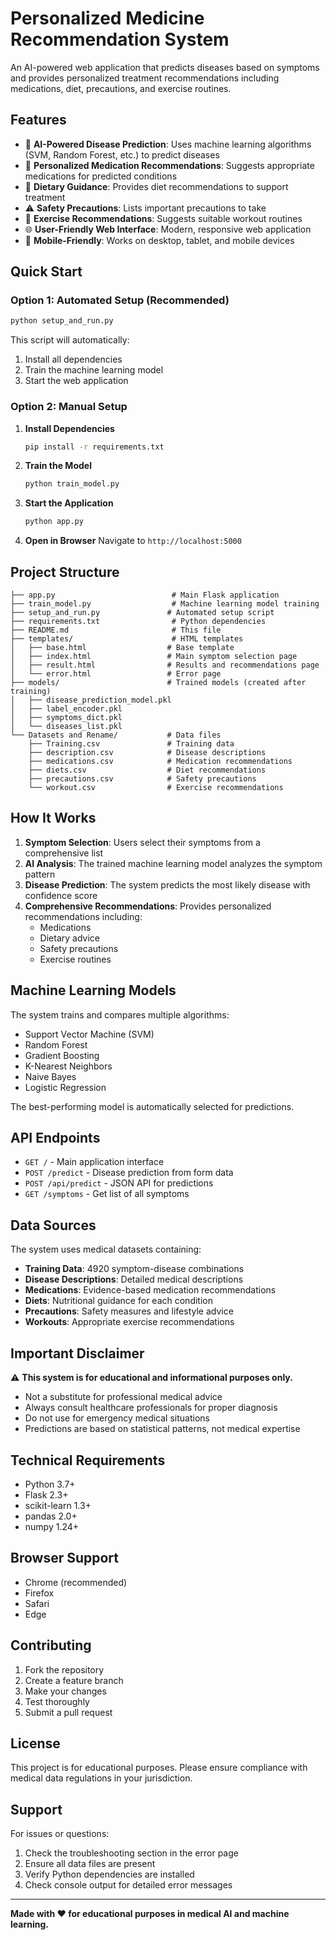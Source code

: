# Personalized Medicine Recommendation System

An AI-powered web application that predicts diseases based on symptoms and provides personalized treatment recommendations including medications, diet, precautions, and exercise routines.

## Features

- 🤖 **AI-Powered Disease Prediction**: Uses machine learning algorithms (SVM, Random Forest, etc.) to predict diseases
- 💊 **Personalized Medication Recommendations**: Suggests appropriate medications for predicted conditions
- 🥗 **Dietary Guidance**: Provides diet recommendations to support treatment
- ⚠️ **Safety Precautions**: Lists important precautions to take
- 🏃 **Exercise Recommendations**: Suggests suitable workout routines
- 🌐 **User-Friendly Web Interface**: Modern, responsive web application
- 📱 **Mobile-Friendly**: Works on desktop, tablet, and mobile devices

## Quick Start

### Option 1: Automated Setup (Recommended)
```bash
python setup_and_run.py
```

This script will automatically:
1. Install all dependencies
2. Train the machine learning model
3. Start the web application

### Option 2: Manual Setup

1. **Install Dependencies**
   ```bash
   pip install -r requirements.txt
   ```

2. **Train the Model**
   ```bash
   python train_model.py
   ```

3. **Start the Application**
   ```bash
   python app.py
   ```

4. **Open in Browser**
   Navigate to `http://localhost:5000`

## Project Structure

```
├── app.py                          # Main Flask application
├── train_model.py                  # Machine learning model training
├── setup_and_run.py               # Automated setup script
├── requirements.txt                # Python dependencies
├── README.md                       # This file
├── templates/                      # HTML templates
│   ├── base.html                  # Base template
│   ├── index.html                 # Main symptom selection page
│   ├── result.html                # Results and recommendations page
│   └── error.html                 # Error page
├── models/                        # Trained models (created after training)
│   ├── disease_prediction_model.pkl
│   ├── label_encoder.pkl
│   ├── symptoms_dict.pkl
│   └── diseases_list.pkl
└── Datasets and Rename/           # Data files
    ├── Training.csv               # Training data
    ├── description.csv            # Disease descriptions
    ├── medications.csv            # Medication recommendations
    ├── diets.csv                  # Diet recommendations
    ├── precautions.csv            # Safety precautions
    └── workout.csv                # Exercise recommendations
```

## How It Works

1. **Symptom Selection**: Users select their symptoms from a comprehensive list
2. **AI Analysis**: The trained machine learning model analyzes the symptom pattern
3. **Disease Prediction**: The system predicts the most likely disease with confidence score
4. **Comprehensive Recommendations**: Provides personalized recommendations including:
   - Medications
   - Dietary advice
   - Safety precautions
   - Exercise routines

## Machine Learning Models

The system trains and compares multiple algorithms:
- Support Vector Machine (SVM)
- Random Forest
- Gradient Boosting
- K-Nearest Neighbors
- Naive Bayes
- Logistic Regression

The best-performing model is automatically selected for predictions.

## API Endpoints

- `GET /` - Main application interface
- `POST /predict` - Disease prediction from form data
- `POST /api/predict` - JSON API for predictions
- `GET /symptoms` - Get list of all symptoms

## Data Sources

The system uses medical datasets containing:
- **Training Data**: 4920 symptom-disease combinations
- **Disease Descriptions**: Detailed medical descriptions
- **Medications**: Evidence-based medication recommendations
- **Diets**: Nutritional guidance for each condition
- **Precautions**: Safety measures and lifestyle advice
- **Workouts**: Appropriate exercise recommendations

## Important Disclaimer

⚠️ **This system is for educational and informational purposes only.**

- Not a substitute for professional medical advice
- Always consult healthcare professionals for proper diagnosis
- Do not use for emergency medical situations
- Predictions are based on statistical patterns, not medical expertise

## Technical Requirements

- Python 3.7+
- Flask 2.3+
- scikit-learn 1.3+
- pandas 2.0+
- numpy 1.24+

## Browser Support

- Chrome (recommended)
- Firefox
- Safari
- Edge

## Contributing

1. Fork the repository
2. Create a feature branch
3. Make your changes
4. Test thoroughly
5. Submit a pull request

## License

This project is for educational purposes. Please ensure compliance with medical data regulations in your jurisdiction.

## Support

For issues or questions:
1. Check the troubleshooting section in the error page
2. Ensure all data files are present
3. Verify Python dependencies are installed
4. Check console output for detailed error messages

---

**Made with ❤️ for educational purposes in medical AI and machine learning.**
